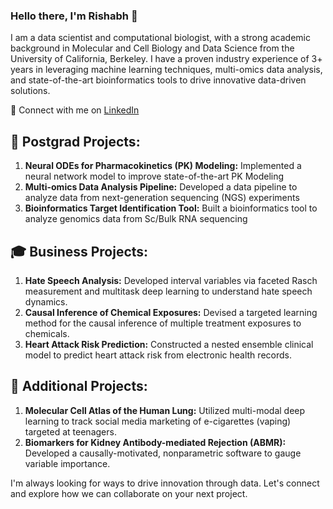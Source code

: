 ### Hello there, I'm Rishabh 👋

I am a data scientist and computational biologist, with a strong academic background in Molecular and Cell Biology and Data Science from the University of California, Berkeley. I have a proven industry experience of 3+ years in leveraging  machine learning techniques, multi-omics data analysis, and state-of-the-art bioinformatics tools to drive innovative data-driven solutions.

🔗 Connect with me on [LinkedIn](https://www.linkedin.com/in/rishabhgoe/)


## 🔬 Postgrad Projects:
1. **Neural ODEs for Pharmacokinetics (PK) Modeling:** Implemented a neural network model to improve state-of-the-art PK Modeling
2. **Multi-omics Data Analysis Pipeline:** Developed a data pipeline to analyze data from next-generation sequencing (NGS) experiments
3. **Bioinformatics Target Identification Tool:** Built a bioinformatics tool to analyze genomics data from Sc/Bulk RNA sequencing

## 🎓 Business Projects:
1. **Hate Speech Analysis:** Developed interval variables via faceted Rasch measurement and multitask deep learning to understand hate speech dynamics.
2. **Causal Inference of Chemical Exposures:** Devised a targeted learning method for the causal inference of multiple treatment exposures to chemicals.
3. **Heart Attack Risk Prediction:** Constructed a nested ensemble clinical model to predict heart attack risk from electronic health records.

## 🔭 Additional Projects:
1. **Molecular Cell Atlas of the Human Lung:** Utilized multi-modal deep learning to track social media marketing of e-cigarettes (vaping) targeted at teenagers.
2. **Biomarkers for Kidney Antibody-mediated Rejection (ABMR):** Developed a causally-motivated, nonparametric software to gauge variable importance.

I'm always looking for ways to drive innovation through data. Let's connect and explore how we can collaborate on your next project.

<!--
**rishabh297/rishabh297** is a ✨ _special_ ✨ repository because its `README.md` (this file) appears on your GitHub profile.

Here are some ideas to get you started:

- 🔭 I’m currently working on ...
- 🌱 I’m currently learning ...
- 👯 I’m looking to collaborate on ...
- 🤔 I’m looking for help with ...
- 💬 Ask me about ...
- 📫 How to reach me: ...
- 😄 Pronouns: ...
- ⚡ Fun fact: ...
-->
